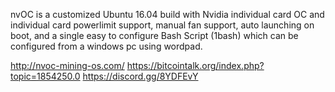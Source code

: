 nvOC is a customized Ubuntu 16.04 build with Nvidia individual card OC and individual card powerlimit support, manual fan support, auto launching on boot, and a single easy to configure Bash Script (1bash) which can be configured from a windows pc using wordpad.


http://nvoc-mining-os.com/
https://bitcointalk.org/index.php?topic=1854250.0
https://discord.gg/8YDFEvY
